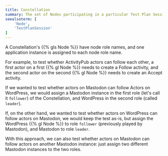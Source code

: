 ```yaml
---
title: Constellation
summary: The set of Nodes participating in a particular Test Plan Session.
seealsoterm: [
    'Node',
    'TestPlanSession'
]
---
```


A Constellation's {{% gls Node %}} have node role names, and one application instance is
assigned to each node role name.

For example, to test whether ActivityPub actors can follow each other, a first actor on
a first {{% gl Node %}} needs to create a Follow activity, and the second actor on
the second {{% gl Node %}} needs to create an Accept activity.

If we wanted to test whether actors on Mastodon can follow Actors on WordPress, we would
assign a Mastodon instance in the first role (let's call it `follower`) of the Constellation,
and WordPress in the second role (called `leader`).

If, on the other hand, we wanted to test whether actors on WordPress can follow actors on
Mastodon, we would keep the test as-is, but assign the WordPress {{% gl Node %}} to role
`follower` (previously played by Mastodon), and Mastodon to role `leader`.

With this approach, we can also test whether actors on Mastodon can follow actors on
another Mastodon instance: just assign two different Mastodon instances to the two roles.
